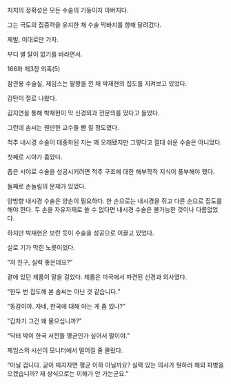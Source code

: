 처치의 정확성은 모든 수술의 기둥이자 아버지다.

그는 극도의 집중력을 유지한 채 수술 막바지를 향해 달려갔다.

제발, 이대로만 가자.

부디 별 탈이 없기를 바라면서.

166화 제3장 의혹(5)

참관용 수술실, 제임스는 팔짱을 낀 채 박재현의 집도를 지켜보고 있었다.

감탄이 절로 나왔다.

김지연을 통해 박재현이 막 신경외과 전문의를 땄다고 들었다.

그런데 솜씨는 웬만한 교수들 뺨 칠 정도였다.

척추 내시경 수술이 대중화된 지는 꽤 오래됐지만 그렇다고 절대 쉬운 수술은 아니었다.

첫째로 시야가 좁았다.

좁은 시야로 수술을 성공시키려면 척추 구조에 대한 해부학적 지식이 풍부해야 했다.

둘째로 손놀림의 문제가 있었다.

양방향 내시경 수술은 양손이 필요하다. 한 손으로는 내시경을 쥐고 다른 손으로 집도를 해야 한다. 두 손을 자유자재로 쓸 수 없다면 내시경 수술은 불가능한 것이나 다름없었다.

하지만 박재현은 보란 듯이 수술을 성공으로 이끌고 있었다.

실로 기가 막힌 노릇이었다.

“저 친구, 실력 좋은데요?”

곁에 있던 제롬이 말을 걸었다. 제롬은 미국에서 파견된 신경과 의사였다.

“한두 번 집도해 본 솜씨는 아닌 것 같습니다.”

“동감이야. 자네, 한국에 대해 아는 게 좀 있나?”

“갑자기 그건 왜 물으십니까?”

“닥터 박이 한국 서전들 평균인가 싶어서 말이야.”

제임스의 시선이 모니터에서 떨어질 줄 몰랐다.

“아닐 겁니다. 굳이 따지자면 평균 이하 아닐까요? 실력 있는 의사가 뭣하러 해외 파병을 오겠습니까? 제 상식으로는 이해가 안 가는군요.”